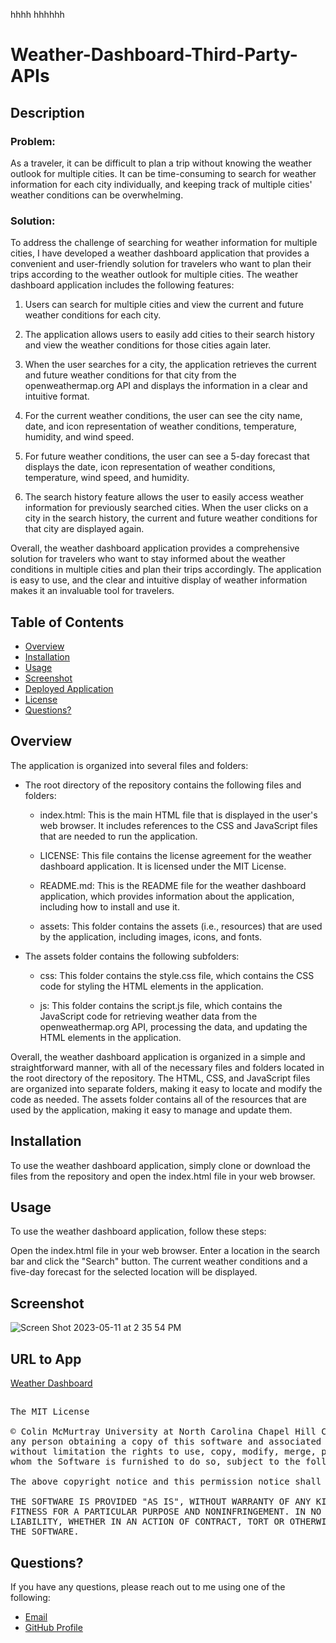 hhhh hhhhhh

# Weather-Dashboard-Third-Party-APIs

## Description

### Problem:
As a traveler, it can be difficult to plan a trip without knowing the weather outlook for 
multiple cities. It can be time-consuming to search for weather information for each city 
individually, and keeping track of multiple cities' weather conditions can be overwhelming.

### Solution:
To address the challenge of searching for weather information for multiple cities, I have developed a weather dashboard application that provides a convenient and user-friendly solution for travelers who want to plan their trips according to the weather outlook for multiple cities. The weather dashboard application includes the following features:

1. Users can search for multiple cities and view the current and future weather conditions for each city.

2. The application allows users to easily add cities to their search history and view the weather conditions for those cities again later.

3. When the user searches for a city, the application retrieves the current and future weather conditions for that city from the openweathermap.org API and displays the information in a clear and intuitive format.

4. For the current weather conditions, the user can see the city name, date, and icon representation of weather conditions, temperature, humidity, and wind speed.

5. For future weather conditions, the user can see a 5-day forecast that displays the date, icon representation of weather conditions, temperature, wind speed, and humidity.

6. The search history feature allows the user to easily access weather information for previously searched cities. When the user clicks on a city in the search history, the current and future weather conditions for that city are displayed again.

Overall, the weather dashboard application provides a comprehensive solution for travelers who want to stay informed about the weather conditions in multiple cities and plan their trips accordingly. The application is easy to use, and the clear and intuitive display of weather information makes it an invaluable tool for travelers.

## Table of Contents

- [Overview](#overview)
- [Installation](#installation)
- [Usage](#usage)
- [Screenshot](#sc)
- [Deployed Application](#url)
- [License](#license)
- [Questions?](#quest)

## Overview

The application is organized into several files and folders:

- The root directory of the repository contains the following files and folders:

  - index.html: This is the main HTML file that is displayed in the user's web browser. It includes references to the CSS and JavaScript 
  files that are needed to run the application.

  - LICENSE: This file contains the license agreement for the weather dashboard application. It is licensed under the MIT License.
  
  - README.md: This is the README file for the weather dashboard application, which provides information about the application, including 
  how to install and use it.
  
  - assets: This folder contains the assets (i.e., resources) that are used by the application, including images, icons, and fonts.

- The assets folder contains the following subfolders:
  
  - css: This folder contains the style.css file, which contains the CSS code for styling the HTML elements in the application.
  
  - js: This folder contains the script.js file, which contains the JavaScript code for retrieving weather data from the openweathermap.org 
  API, processing the data, and updating the HTML elements in the application.
  
Overall, the weather dashboard application is organized in a simple and straightforward manner, with all of the necessary files and folders 
located in the root directory of the repository. The HTML, CSS, and JavaScript files are organized into separate folders, making it easy to 
locate and modify the code as needed. The assets folder contains all of the resources that are used by the application, making it easy to 
manage and update them.

## Installation
To use the weather dashboard application, simply clone or download the files from the repository and open the index.html file in your web browser.

## Usage
To use the weather dashboard application, follow these steps:

Open the index.html file in your web browser.
Enter a location in the search bar and click the "Search" button.
The current weather conditions and a five-day forecast for the selected location will be displayed.

## Screenshot
<a name="sc"></a>

![Screen Shot 2023-05-11 at 2 35 54 PM](https://github.com/codingColinMcM/Weather-Dashboard-Third-Party-APIs/assets/112663656/56c9ccda-3395-4509-85e0-5a4261e9b402)

## URL to App
<a name="url"></a>
<a href="https://codingcolinmcm.github.io/Weather-Dashboard-Third-Party-APIs/">Weather Dashboard</a>

##

<pre>
The MIT License

© Colin McMurtray University at North Carolina Chapel Hill Coding Bootcamp MIT License Copyright (c) 2023 Permission is hereby granted, free of charge, to 
any person obtaining a copy of this software and associated documentation files (the "Software"), to deal in the Software without restriction, including 
without limitation the rights to use, copy, modify, merge, publish, distribute, sublicense, and/or sell copies of the Software, and to permit persons to 
whom the Software is furnished to do so, subject to the following conditions:

The above copyright notice and this permission notice shall be included in all copies or substantial portions of the Software.

THE SOFTWARE IS PROVIDED "AS IS", WITHOUT WARRANTY OF ANY KIND, EXPRESS OR IMPLIED, INCLUDING BUT NOT LIMITED TO THE WARRANTIES OF MERCHANTABILITY, 
FITNESS FOR A PARTICULAR PURPOSE AND NONINFRINGEMENT. IN NO EVENT SHALL THE AUTHORS OR COPYRIGHT HOLDERS BE LIABLE FOR ANY CLAIM, DAMAGES OR OTHER 
LIABILITY, WHETHER IN AN ACTION OF CONTRACT, TORT OR OTHERWISE, ARISING FROM, OUT OF OR IN CONNECTION WITH THE SOFTWARE OR THE USE OR OTHER DEALINGS IN 
THE SOFTWARE.
</pre>

## Questions? <a name="quest"></a>

If you have any questions, please reach out to me using one of the following:

- [Email](mailto:mcmurtraycolin@gmail.com)
- [GitHub Profile](https://github.com/codingColinMcM)
